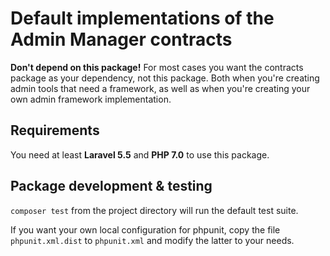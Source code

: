 # Default implementations of the Admin Manager contracts

**Don't depend on this package!**
For most cases you want the contracts package as your dependency, not this package.
Both when you're creating admin tools that need a framework,
as well as when you're creating your own admin framework implementation.

## Requirements
You need at least **Laravel 5.5** and **PHP 7.0** to use this package.

## Package development & testing
`composer test` from the project directory will run the default test suite.

If you want your own local configuration for phpunit,
copy the file `phpunit.xml.dist` to `phpunit.xml` and modify the latter to your needs.
